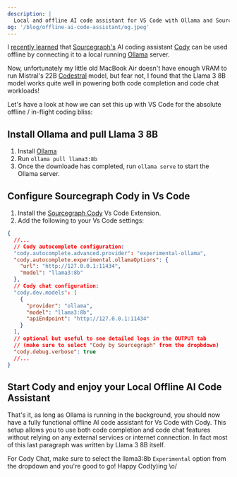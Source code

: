 ```yaml
---
description: |
  Local and offline AI code assistant for VS Code with Ollama and Sourcegraph
og: '/blog/offline-ai-code-assistant/og.jpeg'
---
```


I [recently learned](https://sourcegraph.com/blog/local-code-completion-with-ollama-and-cody) that [Sourcegraph's](https://sourcegraph.com/) AI coding assistant [Cody](https://sourcegraph.com/cody) can be used offline by connecting it to a local running [Ollama](https://www.ollama.com/) server.

Now, unfortunately my little old MacBook Air doesn't have enough VRAM to run Mistral's 22B [Codestral](https://mistral.ai/news/codestral/) model, but fear not, I found that the Llama 3 8B model works quite well in powering both code completion and code chat workloads!

Let's have a look at how we can set this up with VS Code for the absolute offline / in-flight coding bliss:

## Install Ollama and pull Llama 3 8B

1. Install [Ollama](https://github.com/ollama/ollama?tab=readme-ov-file#ollama)
1. Run `ollama pull llama3:8b`
1. Once the downloade has completed, run `ollama serve` to start the Ollama server.

## Configure Sourcegraph Cody in Vs Code

1. Install the [Sourcegraph Cody](https://marketplace.visualstudio.com/items?itemName=sourcegraph.sourcegraph) Vs Code Extension.
2. Add the following to your Vs Code settings:

```json
{
  //...
  // Cody autocomplete configuration:
  "cody.autocomplete.advanced.provider": "experimental-ollama",
  "cody.autocomplete.experimental.ollamaOptions": {
    "url": "http://127.0.0.1:11434",
    "model": "llama3:8b"
  },
  // Cody chat configuration:
  "cody.dev.models": [
    {
      "provider": "ollama",
      "model": "llama3:8b",
      "apiEndpoint": "http://127.0.0.1:11434"
    }
  ],
  // optional but useful to see detailed logs in the OUTPUT tab
  // (make sure to select "Cody by Sourcegraph" from the dropbdown)
  "cody.debug.verbose": true
  //...
}
```

## Start Cody and enjoy your Local Offline AI Code Assistant

That's it, as long as Ollama is running in the background, you should now have a fully functional offline AI code assistant for Vs Code with Cody. This setup allows you to use both code completion and code chat features without relying on any external services or internet connection. In fact most of this last paragraph was written by Llama 3 8B itself.

For Cody Chat, make sure to select the llama3:8b `Experimental` option from the dropdown and you're good to go! Happy Cod(y)ing \o/
